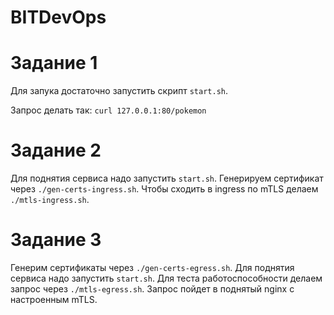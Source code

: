 # BITDevOps

# Задание 1

Для запука достаточно запустить скрипт `start.sh`. 

Запрос делать так: `curl 127.0.0.1:80/pokemon`

# Задание 2

Для поднятия сервиса надо запустить `start.sh`. 
Генерируем сертификат через `./gen-certs-ingress.sh`.
Чтобы сходить в ingress по mTLS делаем `./mtls-ingress.sh`.

# Задание 3

Генерим сертификаты через `./gen-certs-egress.sh`.
Для поднятия сервиса надо запустить `start.sh`.
Для теста работоспособности делаем запрос через `./mtls-egress.sh`. 
Запрос пойдет в поднятый nginx с настроенным mTLS. 
